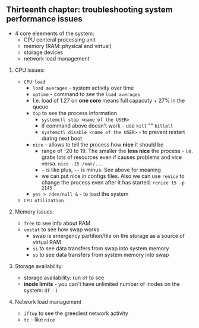 <h2>Thirteenth chapter: troubleshooting system performance issues</h2>

- 4 core eleements of the system:
	* CPU centeral processing unit
	* memory (RAM: physical and virtual)
	* storage devices
	* network load management

1. CPU issues:
	* `CPU load`
		* `load averages` - system activity over time 
		* `uptime` - command to see the `load averages`
		* I.e. load of 1.27 on **one core** means full capacuty + 27% in the queue
		* `top` to see the process information
			* `systemctl stop <name of the USER>`
			* if command above doesn't work - use `kill` "" `killall`
			* `systemctl disable <name of the USER>` - to prevent restart during next boot
		* `nice` - allows to tell the process how **nice** it should be
			* range of -20 to 19. The smaller the **less nice** the process - i.e. grabs lots of
				resources even if causes problems and vice versa. `nice -15 /var/...`
			* `-` is like plus, `--` is minus. See above for meaning
			* we can put nice in configs files. Also we can use `renice` to change the process
				even after it has started. `renice 15 -p 2145`
		* `yes > /dev/null &` - to load the system
	* `CPU utilization`

2. Memory issues:
	* `free` to see info about RAM
	* `vmstat` to see how swap works
		* swap is emergency partition/file on the storage as a source of virtual RAM
		* `si` to see data transfers from swap into system memory
		* `so` to see data transfers from system memory into swap
3. Storage availability:
	* storage availability: run `df` to see
	* **inode limits** - you can't have unlimited number of inodes on the system: `df -i`

4. Network load management
	* `iftop` to see the greediest network activity
	* `tc` - like `nice`